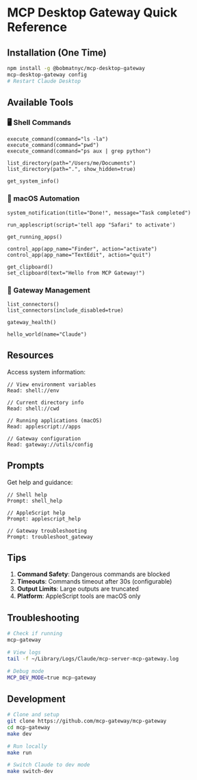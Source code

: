 # MCP Desktop Gateway Quick Reference

## Installation (One Time)

```bash
npm install -g @bobmatnyc/mcp-desktop-gateway
mcp-desktop-gateway config
# Restart Claude Desktop
```

## Available Tools

### 🖥️ Shell Commands
```
execute_command(command="ls -la")
execute_command(command="pwd")
execute_command(command="ps aux | grep python")

list_directory(path="/Users/me/Documents")
list_directory(path=".", show_hidden=true)

get_system_info()
```

### 🍎 macOS Automation
```
system_notification(title="Done!", message="Task completed")

run_applescript(script='tell app "Safari" to activate')

get_running_apps()

control_app(app_name="Finder", action="activate")
control_app(app_name="TextEdit", action="quit")

get_clipboard()
set_clipboard(text="Hello from MCP Gateway!")
```

### 🔧 Gateway Management
```
list_connectors()
list_connectors(include_disabled=true)

gateway_health()

hello_world(name="Claude")
```

## Resources

Access system information:
```
// View environment variables
Read: shell://env

// Current directory info  
Read: shell://cwd

// Running applications (macOS)
Read: applescript://apps

// Gateway configuration
Read: gateway://utils/config
```

## Prompts

Get help and guidance:
```
// Shell help
Prompt: shell_help

// AppleScript help
Prompt: applescript_help

// Gateway troubleshooting
Prompt: troubleshoot_gateway
```

## Tips

1. **Command Safety**: Dangerous commands are blocked
2. **Timeouts**: Commands timeout after 30s (configurable)
3. **Output Limits**: Large outputs are truncated
4. **Platform**: AppleScript tools are macOS only

## Troubleshooting

```bash
# Check if running
mcp-gateway

# View logs
tail -f ~/Library/Logs/Claude/mcp-server-mcp-gateway.log

# Debug mode
MCP_DEV_MODE=true mcp-gateway
```

## Development

```bash
# Clone and setup
git clone https://github.com/mcp-gateway/mcp-gateway
cd mcp-gateway
make dev

# Run locally
make run

# Switch Claude to dev mode
make switch-dev
```